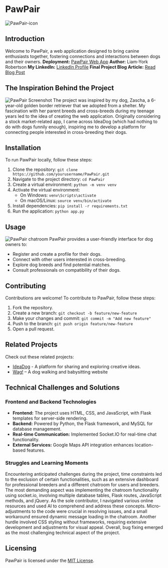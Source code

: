 # PawPair
![PawPair-icon](https://github.com/Liam-YorkRobertson/PawPair/assets/105305808/ef8af6cd-8b83-4de1-a4cc-c57d1541391a)
## Introduction
Welcome to PawPair, a web application designed to bring canine enthusiasts together, fostering connections and interactions between dogs and their owners.
**Deployment:** [PawPair Web App](https://liamyork.pythonanywhere.com/)
**Author:** Liam-York Robertson
**My LinkedIn:** [LinkedIn Profile](https://www.linkedin.com/in/liam-york-robertson) 
**Final Project Blog Article:** [Read Blog Post](https://medium.com/@liamyorkdeonrobertson/my-first-web-application-pawpair-631030ddf0d5) 
## The Inspiration Behind the Project
![PawPair Screenshot](https://imgur.com/a/bUvyNPk) 
The project was inspired by my dog, Zascha, a 6-year-old golden border retriever that we adopted from a shelter. My fascination with her parent breeds and cross-breeds during my teenage years led to the idea of creating the web application. Originally considering a stock market-related app, I came across IdeaDog (which had nothing to do with dogs funnily enough), inspiring me to develop a platform for connecting people interested in cross-breeding their dogs.
## Installation
To run PawPair locally, follow these steps:
1. Clone the repository: `git clone https://github.com/yourusername/PawPair.git`
2. Navigate to the project directory: `cd PawPair`
3. Create a virtual environment: `python -m venv venv`
4. Activate the virtual environment:
   - On Windows: `venv\Scripts\activate`
   - On macOS/Linux: `source venv/bin/activate`
5. Install dependencies: `pip install -r requirements.txt`
6. Run the application: `python app.py`
## Usage
![PawPair chatroom](https://imgur.com/a/BcQjUOs) 
PawPair provides a user-friendly interface for dog owners to:
- Register and create a profile for their dogs.
- Connect with other users interested in cross-breeding.
- Explore dog breeds and find potential matches.
- Consult professionals on compatibility of their dogs.
## Contributing
Contributions are welcome! To contribute to PawPair, follow these steps:
1. Fork the repository.
2. Create a new branch: `git checkout -b feature/new-feature`
3. Make your changes and commit: `git commit -m "Add new feature"`
4. Push to the branch: `git push origin feature/new-feature`
5. Open a pull request.
## Related Projects
Check out these related projects:
- [IdeaDog](https://github.com/bdbaraban/ideadog) - A platform for sharing and exploring creative ideas.
- [Wag!](https://wagwalking.com/) – A dog walking and babysitting website
## Technical Challenges and Solutions
### Frontend and Backend Technologies
- **Frontend:** The project uses HTML, CSS, and JavaScript, with Flask templates for server-side rendering.
- **Backend:** Powered by Python, the Flask framework, and MySQL for database management.
- **Real-time Communication:** Implemented Socket.IO for real-time chat functionality.
- **External Services:** Google Maps API integration enhances location-based features.
### Struggles and Learning Moments
Encountering anticipated challenges during the project, time constraints led to the exclusion of certain functionalities, such as an extensive dashboard for professional breeders and a different chatroom for users and breeders. The most demanding aspect was implementing the chatroom functionality using socket.io, involving multiple database tables, Flask routes, JavaScript methods, and jQuery. As the sole contributor, I navigated various online resources and used AI to comprehend and address these concepts. Micro-adjustments to the code were crucial in resolving issues, and a small workaround ensured dynamic message loading in the chatroom. Another hurdle involved CSS styling without frameworks, requiring extensive development and adjustments for visual appeal. Overall, bug fixing emerged as the most challenging technical aspect of the project.
## Licensing

PawPair is licensed under the [MIT License](LICENSE).
